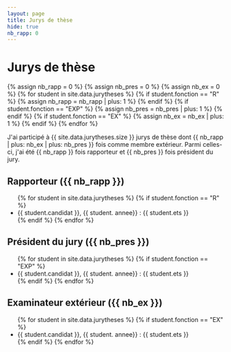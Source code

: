 ```yaml
---
layout: page
title: Jurys de thèse
hide: true
nb_rapp: 0
---
```


# Jurys de thèse

{% assign nb_rapp = 0 %}
{% assign nb_pres = 0 %}
{% assign nb_ex = 0 %}
{% for student in site.data.jurytheses %}
{% if student.fonction == "R" %}
{% assign nb_rapp = nb_rapp | plus: 1 %}
{% endif %}
{% if student.fonction == "EXP" %}
{% assign nb_pres = nb_pres | plus: 1 %}
{% endif %}
{% if student.fonction == "EX" %}
{% assign nb_ex = nb_ex | plus: 1 %}
{% endif %}
{% endfor %}

J'ai participé à {{ site.data.jurytheses.size }} jurys de thèse dont {{ nb_rapp | plus: nb_ex | plus: nb_pres }} fois comme membre extérieur. Parmi celles-ci, j'ai été {{ nb_rapp }} fois rapporteur et {{ nb_pres }} fois président du jury.



## Rapporteur ({{ nb_rapp }})
<ul>
{% for student in site.data.jurytheses %}
{% if student.fonction == "R" %}
<li>
{{ student.candidat }}, {{ student. annee}} : {{ student.ets }}
</li>
{% endif %}
{% endfor %}
</ul>

## Président du jury ({{ nb_pres }})
<ul>
{% for student in site.data.jurytheses %}
{% if student.fonction == "EXP" %}
<li>
{{ student.candidat }}, {{ student. annee}} : {{ student.ets }}
</li>
{% endif %}
{% endfor %}
</ul>

## Examinateur extérieur ({{ nb_ex }})

<ul>
{% for student in site.data.jurytheses %}
{% if student.fonction == "EX" %}
<li>
{{ student.candidat }}, {{ student. annee}} : {{ student.ets }}
</li>
{% endif %}
{% endfor %}
</ul>
